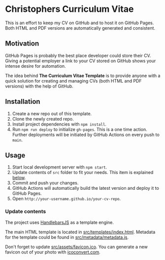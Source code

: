 # Christophers Curriculum Vitae

This is an effort to keep my CV on GitHub and to host it on GitHub Pages. Both HTML and PDF versions are automatically generated and consistent.


## Motivation

GitHub Pages is probably the best place developer could store their CV. Giving a potential employer a link to your CV stored on GitHub shows your intense desire for automation.

The idea behind **The Curriculum Vitae Template** is to provide anyone with a quick solution for creating and managing CVs (both HTML and PDF versions) with the help of GitHub.

## Installation

1. Create a new repo out of this template.
1. Clone the newly created repo.
1. Install project dependencies with `npm install`.
1. Run `npm run deploy` to initialize `gh-pages`. This is a one time action. Further deployments will be initiated by GitHub Actions on every push to `main`.

## Usage

1. Start local development server with `npm start`.
1. Update contents of `src` folder to fit your needs. This item is explained [below](#update-contents).
1. Commit and push your changes.
1. GitHub Actions will automatically build the latest version and deploy it to GitHub Pages.
1. Open `http://your-username.github.io/your-cv-repo`.

### Update contents

The project uses [HandlebarsJS](https://github.com/wycats/handlebars.js/) as a template engine.

The main HTML template is located in [src/templates/index.html](src/templates/index.html). Metadata for the template could be found in [src/metadata/metadata.js](src/metadata/metadata.js).

Don't forget to update [src/assets/favicon.ico](src/assets/favicon.ico). You can generate a new favicon out of your photo with [icoconvert.com](http://icoconvert.com/).
